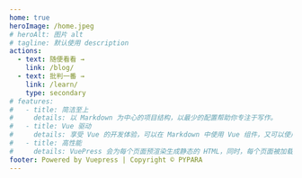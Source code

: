 ```yaml
---
home: true
heroImage: /home.jpeg
# heroAlt: 图片 alt
# tagline: 默认使用 description
actions:
  - text: 随便看看 →
    link: /blog/
  - text: 批判一番 →
    link: /learn/
    type: secondary
# features:
#   - title: 简洁至上
#     details: 以 Markdown 为中心的项目结构，以最少的配置帮助你专注于写作。
#   - title: Vue 驱动
#     details: 享受 Vue 的开发体验，可以在 Markdown 中使用 Vue 组件，又可以使用 Vue 来开发自定义主题。
#   - title: 高性能
#     details: VuePress 会为每个页面预渲染生成静态的 HTML，同时，每个页面被加载的时候，将作为 SPA 运行。
footer: Powered by Vuepress | Copyright © PYPARA
---
```

